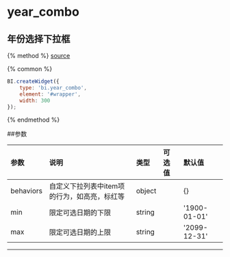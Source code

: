 # year_combo

## 年份选择下拉框

{% method %}
[source](https://jsfiddle.net/fineui/3na3125L/)

{% common %}
```javascript
BI.createWidget({
    type: 'bi.year_combo',
    element: '#wrapper',
    width: 300
});
```

{% endmethod %}

##参数

| 参数    | 说明           | 类型  | 可选值 | 默认值
| :------ |:-------------  | :-----| :----|:----|
| behaviors    | 自定义下拉列表中item项的行为，如高亮，标红等 |  object |     |     {}   |
| min    | 限定可选日期的下限 |  string  |  |      '1900-01-01'  |
| max    | 限定可选日期的上限     |    string   |        |  '2099-12-31'    |

--- ---

